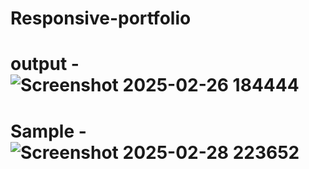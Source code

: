 # Responsive-portfolio
# output - ![Screenshot 2025-02-26 184444](https://github.com/user-attachments/assets/a31388f9-9e75-4ef3-9233-3db3cdd0ca0d)
# Sample - ![Screenshot 2025-02-28 223652](https://github.com/user-attachments/assets/3e052934-8e68-4f83-aae4-6943d3d5c869)
